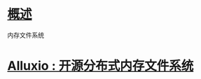 # [概述](http://www.alluxio.org/docs/master/cn/)

内存文件系统

# [Alluxio : 开源分布式内存文件系统](https://zhuanlan.zhihu.com/p/20624086)

